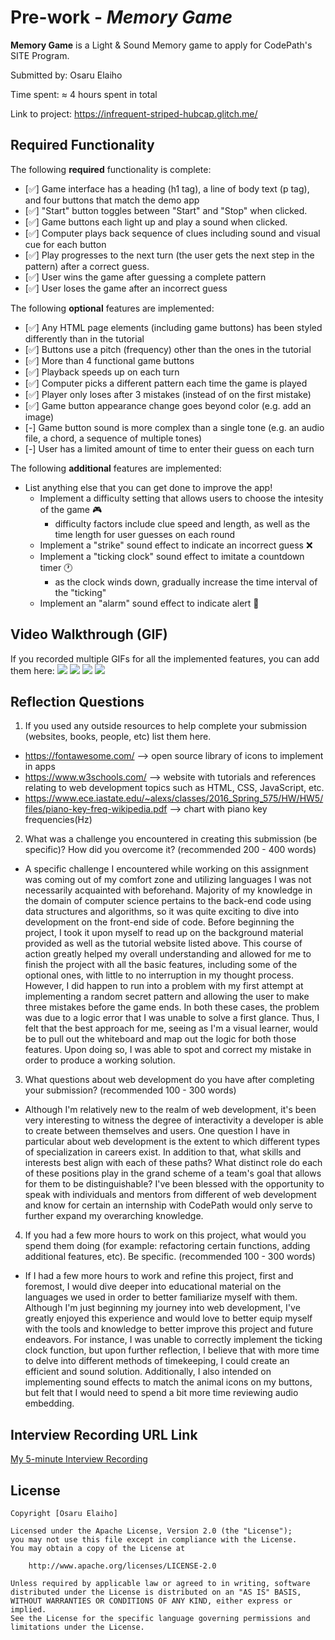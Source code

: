 # Pre-work - *Memory Game*

**Memory Game** is a Light & Sound Memory game to apply for CodePath's SITE Program. 

Submitted by: Osaru Elaiho

Time spent: ≈ 4 hours spent in total

Link to project: https://infrequent-striped-hubcap.glitch.me/

## Required Functionality

The following **required** functionality is complete:

* [✅] Game interface has a heading (h1 tag), a line of body text (p tag), and four buttons that match the demo app
* [✅] "Start" button toggles between "Start" and "Stop" when clicked. 
* [✅] Game buttons each light up and play a sound when clicked. 
* [✅] Computer plays back sequence of clues including sound and visual cue for each button
* [✅] Play progresses to the next turn (the user gets the next step in the pattern) after a correct guess. 
* [✅] User wins the game after guessing a complete pattern
* [✅] User loses the game after an incorrect guess

The following **optional** features are implemented:

* [✅] Any HTML page elements (including game buttons) has been styled differently than in the tutorial
* [✅] Buttons use a pitch (frequency) other than the ones in the tutorial
* [✅] More than 4 functional game buttons
* [✅] Playback speeds up on each turn
* [✅] Computer picks a different pattern each time the game is played
* [✅] Player only loses after 3 mistakes (instead of on the first mistake)
* [✅] Game button appearance change goes beyond color (e.g. add an image)
* [-] Game button sound is more complex than a single tone (e.g. an audio file, a chord, a sequence of multiple tones)
* [-] User has a limited amount of time to enter their guess on each turn

The following **additional** features are implemented:

- List anything else that you can get done to improve the app!
  - Implement a difficulty setting that allows users to choose the intesity of the game 🎮 
     - difficulty factors include clue speed and length, as well as the time length for user guesses on each round
  - Implement a "strike" sound effect to indicate an incorrect guess ❌
  - Implement a "ticking clock" sound effect to imitate a countdown timer 🕐
     - as the clock winds down, gradually increase the time interval of the "ticking"  
  - Implement an "alarm" sound effect to indicate alert 🚨

## Video Walkthrough (GIF)

If you recorded multiple GIFs for all the implemented features, you can add them here:
![](http://g.recordit.co/H8PQ8eOoXq.gif)
![](gif2-link-here)
![](gif3-link-here)
![](gif4-link-here)

## Reflection Questions
1. If you used any outside resources to help complete your submission (websites, books, people, etc) list them here. 
- https://fontawesome.com/ --> open source library of icons to implement in apps
- https://www.w3schools.com/ --> website with tutorials and references relating to web development topics such as HTML, CSS, JavaScript, etc.
- https://www.ece.iastate.edu/~alexs/classes/2016_Spring_575/HW/HW5/files/piano-key-freq-wikipedia.pdf --> chart with piano key frequencies(Hz)

2. What was a challenge you encountered in creating this submission (be specific)? How did you overcome it? (recommended 200 - 400 words) 
- A specific challenge I encountered while working on this assignment was coming out of my comfort zone and utilizing languages I was not necessarily acquainted with beforehand. Majority of my knowledge in the domain of computer science pertains to the back-end code using data structures and algorithms, so it was quite exciting to dive into development on the front-end side of code. Before beginning the project, I took it upon myself to read up on the background material provided as well as the tutorial website listed above. This course of action greatly helped my overall understanding and allowed for me to finish the project with all the basic features, including some of the optional ones, with little to no interruption in my thought process. However, I did happen to run into a problem with my first attempt at implementing a random secret pattern and allowing the user to make three mistakes before the game ends. In both these cases, the problem was due to a logic error that I was unable to solve a first glance. Thus, I felt that the best approach for me, seeing as I'm a visual learner, would be to pull out the whiteboard and map out the logic for both those features. Upon doing so, I was able to spot and correct my mistake in order to produce a working solution.

3. What questions about web development do you have after completing your submission? (recommended 100 - 300 words) 
- Although I'm relatively new to the realm of web development, it's been very interesting to witness the degree of interactivity a developer is able to create between themselves and users. One question I have in particular about web development is the extent to which different types of specialization in careers exist. In addition to that, what skills and interests best align with each of these paths? What distinct role do each of these positions play in the grand scheme of a team's goal that allows for them to be distinguishable? I've been blessed with the opportunity to speak with individuals and mentors from different of web development and know for certain an internship with CodePath would only serve to further expand my overarching knowledge. 

4. If you had a few more hours to work on this project, what would you spend them doing (for example: refactoring certain functions, adding additional features, etc). Be specific. (recommended 100 - 300 words) 
- If I had a few more hours to work and refine this project, first and foremost, I would dive deeper into educational material on the languages we used in order to better familiarize myself with them. Although I'm just beginning my journey into web development, I've greatly enjoyed this experience and would love to better equip myself with the tools and knowledge to better improve this project and future endeavors. For instance, I was unable to correctly implement the ticking clock function, but upon further reflection, I believe that with more time to delve into different methods of timekeeping, I could create an efficient and sound solution. Additionally, I also intended on implementing sound effects to match the animal icons on my buttons, but felt that I would need to spend a bit more time reviewing audio embedding.


## Interview Recording URL Link

[My 5-minute Interview Recording](your-link-here)


## License

    Copyright [Osaru Elaiho]

    Licensed under the Apache License, Version 2.0 (the "License");
    you may not use this file except in compliance with the License.
    You may obtain a copy of the License at

        http://www.apache.org/licenses/LICENSE-2.0

    Unless required by applicable law or agreed to in writing, software
    distributed under the License is distributed on an "AS IS" BASIS,
    WITHOUT WARRANTIES OR CONDITIONS OF ANY KIND, either express or implied.
    See the License for the specific language governing permissions and
    limitations under the License. 
